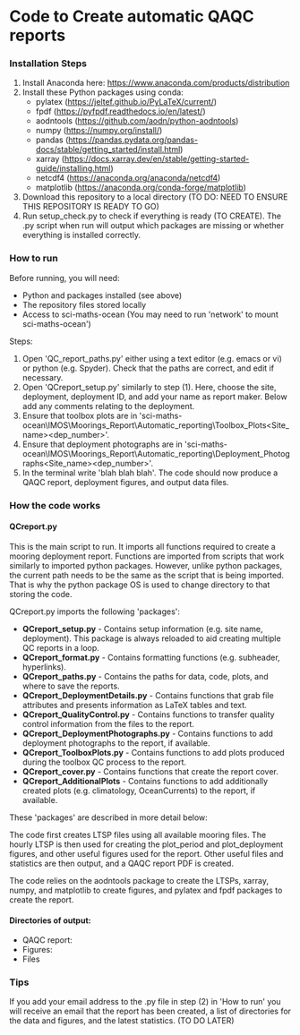 # Code to Create automatic QAQC reports
 
### Installation Steps

1) Install Anaconda here: https://www.anaconda.com/products/distribution
2) Install these Python packages using conda:
   * pylatex (https://jeltef.github.io/PyLaTeX/current/)
   * fpdf (https://pyfpdf.readthedocs.io/en/latest/)
   * aodntools (https://github.com/aodn/python-aodntools)
   * numpy (https://numpy.org/install/)
   * pandas (https://pandas.pydata.org/pandas-docs/stable/getting_started/install.html)
   * xarray (https://docs.xarray.dev/en/stable/getting-started-guide/installing.html)
   * netcdf4 (https://anaconda.org/anaconda/netcdf4)
   * matplotlib (https://anaconda.org/conda-forge/matplotlib)
3) Download this repository to a local directory (TO DO: NEED TO ENSURE THIS REPOSITORY IS READY TO GO)
4) Run setup_check.py to check if everything is ready (TO CREATE). The .py script when run will output which packages are missing or whether everything is installed correctly. 


### How to run

Before running, you will need:
* Python and packages installed (see above)
* The repository files stored locally
* Access to sci-maths-ocean (You may need to run 'network' to mount sci-maths-ocean')

Steps:

1) Open 'QC_report_paths.py' either using a text editor (e.g. emacs or vi) or python (e.g. Spyder). Check that the paths are correct, and edit if necessary. 
2) Open 'QCreport_setup.py' similarly to step (1). Here, choose the site, deployment, deployment ID, and add your name as report maker. Below add any comments relating to the deployment. 
3) Ensure that toolbox plots are in 'sci-maths-ocean\IMOS\Moorings_Report\Automatic_reporting\Toolbox_Plots\<Site_name>\<dep_number>\'. 
4) Ensure that deployment photographs are in 'sci-maths-ocean\IMOS\Moorings_Report\Automatic_reporting\Deployment_Photographs\<Site_name>\<dep_number>\'.
5) In the terminal write 'blah blah blah'. The code should now produce a QAQC report, deployment figures, and output data files. 

### How the code works

#### QCreport.py

This is the main script to run. It imports all functions required to create a mooring deployment report. Functions are imported from scripts that work similarly to imported python packages. However, unlike python packages, the current path needs to be the same as the script that is being imported. That is why the python package OS is used to change directory to that storing the code. 

QCreport.py imports the following 'packages':

* **QCreport_setup.py** - Contains setup information (e.g. site name, deployment). This package is always reloaded to aid creating multiple QC reports in a loop. 
* **QCreport_format.py** - Contains formatting functions (e.g. subheader, hyperlinks). 
* **QCreport_paths.py** - Contains the paths for data, code, plots, and where to save the reports.
* **QCreport_DeploymentDetails.py** - Contains functions that grab file attributes and presents information as LaTeX tables and text. 
* **QCreport_QualityControl.py** - Contains functions to transfer quality control information from the files to the report. 
* **QCreport_DeploymentPhotographs.py** - Contains functions to add deployment photographs to the report, if available. 
* **QCreport_ToolboxPlots.py** - Contains functions to add plots produced during the toolbox QC process to the report. 
* **QCreport_cover.py** - Contains functions that create the report cover. 
* **QCreport_AdditionalPlots** - Contains functions to add additionally created plots (e.g. climatology, OceanCurrents) to the report, if available.

These 'packages' are described in more detail below:






The code first creates LTSP files using all available mooring files. The hourly LTSP is then used for creating the plot_period and plot_deployment figures, and other useful figures used for the report. Other useful files and statistics are then output, and a QAQC report PDF is created. 

The code relies on the aodntools package to create the LTSPs, xarray, numpy, and matplotlib to create figures, and pylatex and fpdf packages to create the report.




#### Directories of output:

* QAQC report:
* Figures:
* Files

### Tips

If you add your email address to the .py file in step (2) in 'How to run' you will receive an email that the report has been created, a list of directories for the data and figures, and the latest statistics. (TO DO LATER)
